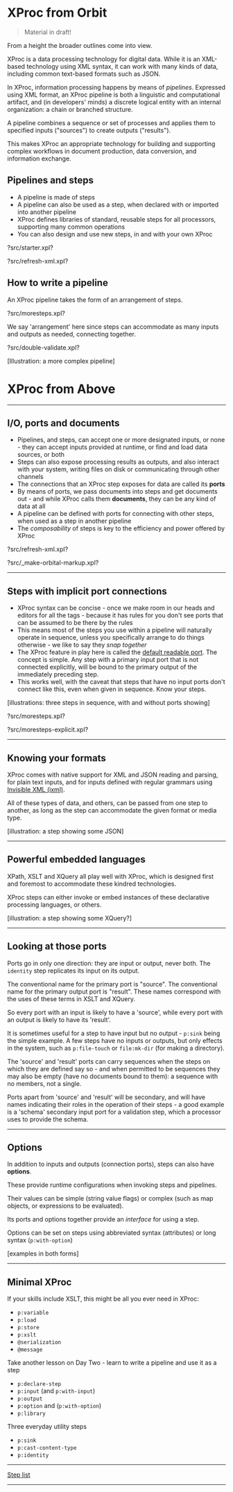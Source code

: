 # XProc from Orbit

> Material in draft!

From a height the broader outlines come into view.

XProc is a data processing technology for digital data. While it is an XML-based technology using XML syntax, it can work with many kinds of data, including common text-based formats such as JSON.

In XProc, information processing happens by means of *pipelines*. Expressed using XML format, an XProc pipeline is both a linguistic and computational artifact, and (in developers' minds) a discrete logical entity with an internal organization: a chain or branched structure.

A pipeline combines a sequence or set of processes and applies them to specified inputs ("sources") to create outputs ("results").

This makes XProc an appropriate technology for building and supporting complex workflows in document production, data conversion, and information exchange.

## Pipelines and steps

- A pipeline is made of steps
- A pipeline can also be used as a step, when declared with or imported into another pipeline
- XProc defines libraries of standard, reusable steps for all processors, supporting many common operations
- You can also design and use new steps, in and with your own XProc

?src/starter.xpl?

?src/refresh-xml.xpl?

## How to write a pipeline

An XProc pipeline takes the form of an arrangement of steps.

?src/moresteps.xpl?

We say 'arrangement' here since steps can accommodate as many inputs and outputs as needed, connecting together.

?src/double-validate.xpl?

[Illustration: a more complex pipeline]

# XProc from Above


---

## I/O, ports and documents

- Pipelines, and steps, can accept one or more designated inputs, or none - they can accept inputs provided at runtime, or find and load data sources, or both
- Steps can also expose processing results as outputs, and also interact with your system, writing files on disk or communicating through other channels
- The connections that an XProc step exposes for data are called its **ports**
- By means of ports, we pass documents into steps and get documents out - and while XProc calls them **documents**, they can be any kind of data at all
- A pipeline can be defined with ports for connecting with other steps, when used as a step in another pipeline
- The *composability* of steps is key to the efficiency and power offered by XProc


?src/refresh-xml.xpl?

?src/_make-orbital-markup.xpl?

---

## Steps with implicit port connections

- XProc syntax can be concise - once we make room in our heads and editors for all the tags - because it has rules for you don't see ports that can be assumed to be there by the rules
- This means most of the steps you use within a pipeline will naturally operate in sequence, unless you specifically arrange to do things otherwise - we like to say they *snap together*
- The XProc feature in play here is called the [default readable port](https://spec.xproc.org/3.0/xproc/#connecting-the-drp). The concept is simple. Any step with a primary input port that is not connected explicitly, will be bound to the primary output of the immediately preceding step.
- This works well, with the caveat that steps that have no input ports don't connect like this, even when given in sequence. Know your steps.

[illustrations: three steps in sequence, with and without ports showing]


?src/moresteps.xpl?

?src/moresteps-explicit.xpl?

---

## Knowing your formats

XProc comes with native support for XML and JSON reading and parsing, for plain text inputs, and for inputs defined with regular grammars using [Invisible XML (ixml)](https://invisiblexml.org).

All of these types of data, and others, can be passed from one step to another, as long as the step can accommodate the given format or media type.

[illustration: a step showing some JSON]

---

## Powerful embedded languages

XPath, XSLT and XQuery all play well with XProc, which is designed first and foremost to accommodate these kindred technologies.

XProc steps can either invoke or embed instances of these declarative processing languages, or others.

[illustration: a step showing some XQuery?]

---

## Looking at those ports

Ports go in only one direction: they are input or output, never both. The `identity` step replicates its input on its output.

The conventional name for the primary port is "source". The conventional name for the primary output port is "result". These names correspond with the uses of these terms in XSLT and XQuery.

So every port with an input is likely to have a 'source', while every port with an output is likely to have its 'result'.

It is sometimes useful for a step to have input but no output - `p:sink` being the simple example. A few steps have no inputs or outputs, but only effects in the system, such as `p:file-touch` or `file:mk-dir` (for making a directory).

The 'source' and 'result' ports can carry sequences when the steps on which they are defined say so - and when permitted to be sequences they may also be empty (have no documents bound to them): a sequence with no members, not a single.

Ports apart from 'source' and 'result' will be secondary, and will have names indicating their roles in the operation of their steps - a good example is a 'schema' secondary input port for a validation step, which a processor uses to provide the schema.

---

## Options

In addition to inputs and outputs (connection ports), steps can also have **options**.

These provide runtime configurations when invoking steps and pipelines.

Their values can be simple (string value flags) or complex (such as map objects, or expressions to be evaluated).

Its ports and options together provide an *interface* for using a step.

Options can be set on steps using abbreviated syntax (attributes) or long syntax (`p:with-option`)

[examples in both forms]

---

## Minimal XProc

If your skills include XSLT, this might be all you ever need in XProc:

  - `p:variable`
  - `p:load`
  - `p:store`
  - `p:xslt`
  - `@serialization`
  - `@message`

Take another lesson on Day Two - learn to write a pipeline and use it as a step

  - `p:declare-step`
  - `p:input` (and `p:with-input`)
  - `p:output`
  - `p:option` and (`p:with-option`)
  - `p:library`

Three everyday utility steps

  - `p:sink`
  - `p:cast-content-type`
  - `p:identity`

---

[Step list](xproc-step-list.html)

---
